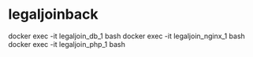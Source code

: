 # legaljoinback
docker exec -it legaljoin_db_1 bash
docker exec -it legaljoin_nginx_1 bash
docker exec -it legaljoin_php_1 bash